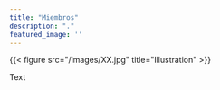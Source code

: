 ```yaml
---
title: "Miembros"
description: "."
featured_image: ''
---
```

{{< figure src="/images/XX.jpg" title="Illustration" >}}

Text
